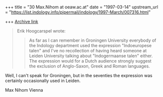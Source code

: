 +++
title = "30 Max.Nihom at oeaw.ac.at"
date = "1997-03-14"
upstream_url = "https://list.indology.info/pipermail/indology/1997-March/007316.html"

+++
[Archive link](https://list.indology.info/pipermail/indology/1997-March/007316.html)

>Erik Hoogcarspel wrote:
>
>> As far as I can remember in Groningen University everybody of the Indology
>> department used the expression "Indoeuropese talen" and I've no recollection
>> of having heard someone at Leiden University talking about "Indogermaanse
>> talen" either. The expression would for a Dutch audience strongly suggest the
>> exclusion of Anglo-Saxon, Greek and Roman languages.
>

Well, I can't speak for Groningen, but in the seventies the expression was 
certainly occasionally used in Leiden. 


Max Nihom
Vienna





